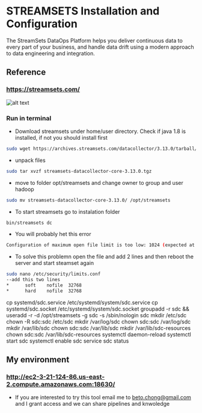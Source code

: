# STREAMSETS Installation and Configuration
The StreamSets DataOps Platform helps you deliver continuous data to every part of your business, 
and handle data drift using a modern approach to data engineering and integration.

## Reference 
###  https://streamsets.com/


![alt text](https://achong.blob.core.windows.net/gitimages/StreamSets.PNG)


### Run in terminal

* Download streamsets under home/user directory. Check if java 1.8 is installed, if not you should install first
```bash
sudo wget https://archives.streamsets.com/datacollector/3.13.0/tarball/streamsets-datacollector-core-3.13.0.tgz
```

* unpack files
```bash
sudo tar xvzf streamsets-datacollector-core-3.13.0.tgz 
```

* move to folder opt/streamsets and change owner to group and user hadoop
```bash
sudo mv streamsets-datacollector-core-3.13.0/ /opt/streamsets
```

* To start streamsets go to instalation folder 
```bash
bin/streamsets dc
```

* You will probably het this error
```bash
Configuration of maximum open file limit is too low: 1024 (expected at least 32768). Please consult https://goo.gl/6dmjXd
```

* To solve this problemn open the file and add 2 lines and then reboot the server and start steamset again
```bash
sudo nano /etc/security/limits.conf
--add this two lines
*      soft    nofile  32768
*      hard    nofile  32768

```

cp systemd/sdc.service /etc/systemd/system/sdc.service
cp systemd/sdc.socket /etc/systemd/system/sdc.socket
groupadd -r sdc && useradd -r -d /opt/streamsets -g sdc -s /sbin/nologin sdc
mkdir /etc/sdc
chown -R sdc:sdc /etc/sdc
mkdir /var/log/sdc
chown sdc:sdc /var/log/sdc
mkdir /var/lib/sdc
chown sdc:sdc /var/lib/sdc
mkdir /var/lib/sdc-resources
chown sdc:sdc /var/lib/sdc-resources
systemctl daemon-reload
systemctl start sdc
systemctl enable sdc
service sdc status

## My environment 
###  http://ec2-3-21-124-86.us-east-2.compute.amazonaws.com:18630/
* If you are interested to try this tool email me to beto.chong@gmail.com and I grant access and we can share pipelines and knwoledge

